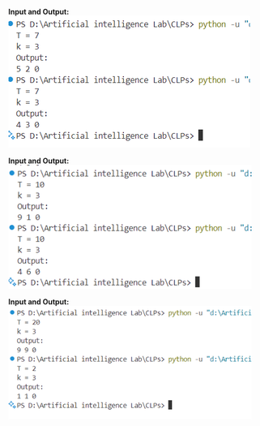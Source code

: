 <ul>
 
 
<b>Input and Output: </b><br>
<img src="output\1st.png"/>
<br>

 
<b>Input and Output: </b><br>
<img src="output\2nd.png"/>

<b>Input and Output: </b><br>
<img src="output\3rd.png"/>
 

</ul>
